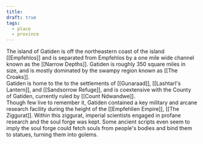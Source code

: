 ```yaml
---
title: 
draft: true
tags:
  - place
  - province
---
```

The island of Gatiden is off the northeastern coast of the island [[Empfehlos]] and is separated from Empfehlos by a one mile wide channel known as the [[Narrow Depths]]. Gatiden is roughly 350 square miles in size, and is mostly dominated by the swampy region known as [[The Croaks]].<br>
Gatiden is home to the to the settlements of [[Gunaraad]], [[Lashtarl's Lantern]], and [[Sandsorrow Refuge]], and is coextensive with the County of Gatiden, currently ruled by [[Count Ndwandwe]].<br>
Though few live to remember it, Gatiden contained a key military and arcane research facility during the height of the [[Empfehlien Empire]], [[The Ziggurat]]. Within this ziggurat, imperial scientists engaged in profane research and the soul forge was kept. Some ancient scripts even seem to imply the soul forge could fetch souls from people's bodies and bind them to statues, turning them into golems.